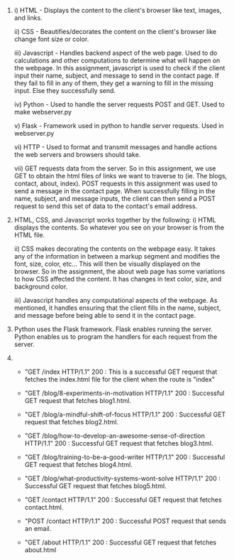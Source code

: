 1) 
	i) HTML - Displays the content to the client's browser like text, images, and links.
	
	ii) CSS - Beautifies/decorates the content on the client's browser like change font size or color.

	iii) Javascript - Handles backend aspect of the web page. Used to do calculations and other computations to determine what will happen on the webpage. In this assignment, javascript is used to check if the client input their name, subject, and message to send in the contact page. If they fail to fill in any of them, they get a warning to fill in the missing input. Else they successfully send.

	iv) Python - Used to handle the server requests POST and GET. Used to make webserver.py

	v) Flask - Framework used in python to handle server requests. Used in webserver.py

	vi) HTTP - Used to format and transmit messages and handle actions the web servers and browsers should take.

	vii) GET requests data from the server. So in this assignment, we use GET to obtain the html files of links we want to traverse to (ie. The blogs, contact, about, index). POST requests in this assignment was used to send a message in the contact page. When successfully filling in the name, subject, and message inputs, the client can then send a POST request to send this set of data to the contact's email address.

2) HTML, CSS, and Javascript works together by the following:
	i) HTML displays the contents. So whatever you see on your browser is from the HTML file. 

	ii) CSS makes decorating the contents on the webpage easy. It takes any of the information in between a markup segment and modifies the font, size, color, etc... This will then be visually displayed on the browser. So in the assignment, the about web page has some variations to how CSS affected the content. It has changes in text color, size, and background color.

	iii) Javascript handles any computational aspects of the webpage. As mentioned, it handles ensuring that the client fills in the name, subject, and message before being able to send it in the contact page.

3) Python uses the Flask framework. Flask enables running the server. Python enables us to program the handlers for each request from the server.

4) 
	- "GET /index HTTP/1.1" 200 : This is a successful GET request that fetches the index.html file for the client when the route is "index"

	- "GET /blog/8-experiments-in-motivation HTTP/1.1" 200 : Successful GET request that fetches blog1.html.

	- "GET /blog/a-mindful-shift-of-focus HTTP/1.1" 200 : Successful GET request that fetches blog2.html.

	- "GET /blog/how-to-develop-an-awesome-sense-of-direction HTTP/1.1" 200 : Successful GET request that fetches blog3.html.

	- "GET /blog/training-to-be-a-good-writer HTTP/1.1" 200 : Successful GET request that fetches blog4.html.

	- "GET /blog/what-productivity-systems-wont-solve HTTP/1.1" 200 : Successful GET request that fetches blog5.html.

	- "GET /contact HTTP/1.1" 200 : Successful GET request that fetches contact.html.

	- "POST /contact HTTP/1.1" 200 : Successful POST request that sends an email.

	- "GET /about HTTP/1.1" 200 : Successful GET request that fetches about.html